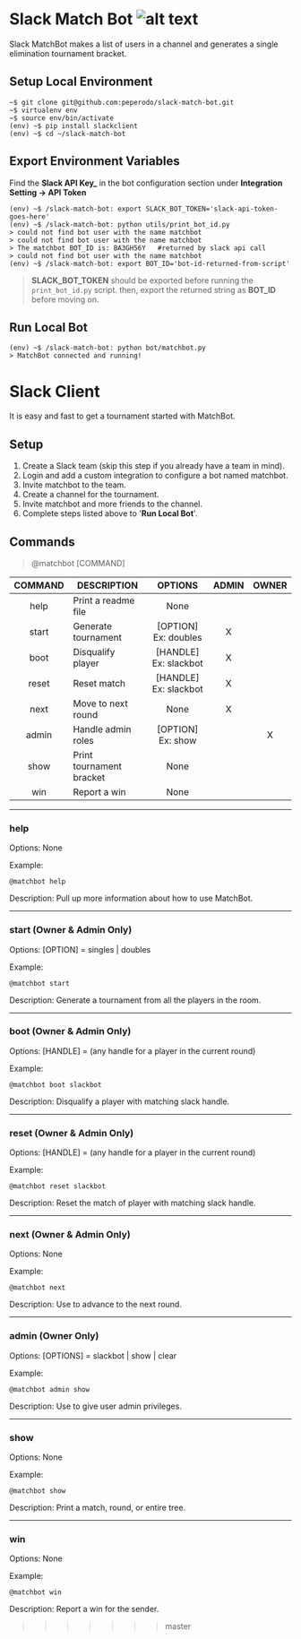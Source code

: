 # Slack Match Bot ![alt text](https://github.com/peperodo/slack-match-bot/blob/match-dev/img/mei.jpg "Logo Title Text 1")
Slack MatchBot makes a list of users in a channel and generates a single elimination tournament bracket.

## Setup Local Environment
```
~$ git clone git@github.com:peperodo/slack-match-bot.git
~$ virtualenv env
~$ source env/bin/activate
(env) ~$ pip install slackclient
(env) ~$ cd ~/slack-match-bot
```
## Export Environment Variables
Find the **Slack API Key_** in the bot configuration section under **Integration Setting -> API Token**
```
(env) ~$ /slack-match-bot: export SLACK_BOT_TOKEN='slack-api-token-goes-here'
(env) ~$ /slack-match-bot: python utils/print_bot_id.py
> could not find bot user with the name matchbot
> could not find bot user with the name matchbot
> The matchbot BOT_ID is: BA3GH56Y   #returned by slack api call
> could not find bot user with the name matchbot
(env) ~$ /slack-match-bot: export BOT_ID='bot-id-returned-from-script'
```
> **SLACK_BOT_TOKEN** should be exported before running the `print_bot_id.py` script.
> then, export the returned string as **BOT_ID** before moving on.

## Run Local Bot
```
(env) ~$ /slack-match-bot: python bot/matchbot.py
> MatchBot connected and running!
```
# Slack Client
It is easy and fast to get a tournament started with MatchBot.

## Setup
1. Create a Slack team (skip this step if you already have a team in mind).
2. Login and add a custom integration to configure a bot named matchbot.
3. Invite matchbot to the team.
4. Create a channel for the tournament.
5. Invite matchbot and more friends to the channel.
6. Complete steps listed above to '**Run Local Bot**'.


## Commands
> @matchbot [COMMAND] 

|COMMAND|DESCRIPTION                 |OPTIONS                       | ADMIN | OWNER |
|:-----:|----------------------------|:----------------------------:|:-----:|:-----:|
|help   |Print a readme file         |None                          |       |       |
|start  |Generate tournament         |[OPTION]  Ex: doubles         |X      |       |
|boot   |Disqualify player           |[HANDLE]  Ex: slackbot        |X      |       |
|reset  |Reset match                 |[HANDLE]  Ex: slackbot        |X      |       |
|next   |Move to next round          |None                          |X      |       |
|admin  |Handle admin roles          |[OPTION]  Ex: show            | 	    |X      |
|show   |Print tournament bracket    |None                          |       |       |
|win    |Report a win                |None                          |       |       |

---
### help
Options: None

Example:
```
@matchbot help
```

Description: Pull up more information about how to use MatchBot.

---
### start (Owner & Admin Only)
Options: [OPTION] = singles | doubles

Example:
```
@matchbot start
```

Description: Generate a tournament from all the players in the room.

---
### boot (Owner & Admin Only)
Options: [HANDLE] = (any handle for a player in the current round)

Example:
```
@matchbot boot slackbot
```

Description: Disqualify a player with matching slack handle.

---
### reset (Owner & Admin Only)
Options: [HANDLE] = (any handle for a player in the current round)

Example:
```
@matchbot reset slackbot
```

Description: Reset the match of player with matching slack handle.

---
### next (Owner & Admin Only)
Options: None

Example:
```
@matchbot next
```

Description: Use to advance to the next round.

---
### admin (Owner Only)
Options: [OPTIONS] = slackbot | show | clear

Example:
```
@matchbot admin show
```

Description: Use to give user admin privileges.

---
### show
Options: None

Example:
```
@matchbot show
```

Description: Print a match, round, or entire tree.

---
### win
Options: None

Example:
```
@matchbot win
```

Description: Report a win for the sender.
>>>>>>> master
